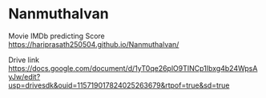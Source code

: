 # Nanmuthalvan
Movie IMDb predicting Score
https://hariprasath250504.github.io/Nanmuthalvan/

Drive link
  https://docs.google.com/document/d/1yT0qe26plO9TINCp1Ibxg4b24WpsAyJw/edit?usp=drivesdk&ouid=115719017824025263679&rtpof=true&sd=true
